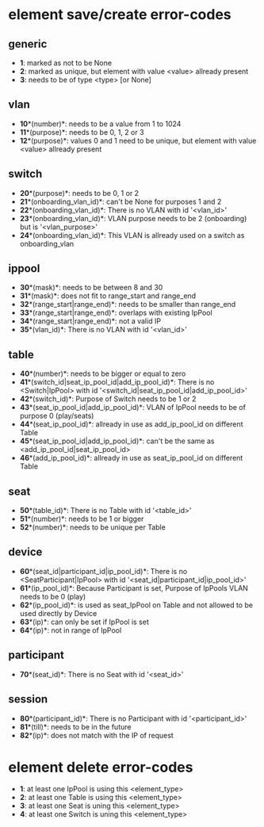 # element save/create error-codes

## generic

  * **1**: marked as not to be None
  * **2**: marked as unique, but element with value <value\> allready present
  * **3**: needs to be of type <type\> [or None]

## vlan

  * **10***(number)*: needs to be a value from 1 to 1024
  * **11***(purpose)*: needs to be 0, 1, 2 or 3
  * **12***(purpose)*: values 0 and 1 need to be unique, but element with value <value\> allready present

## switch

  * **20***(purpose)*: needs to be 0, 1 or 2
  * **21***(onboarding_vlan_id)*: can't be None for purposes 1 and 2
  * **22***(onboarding_vlan_id)*: There is no VLAN with id '<vlan_id\>'
  * **23***(onboarding_vlan_id)*: VLAN purpose needs to be 2 (onboarding) but is '<vlan_purpose\>'
  * **24***(onboarding_vlan_id)*: This VLAN is allready used on a switch as onboarding_vlan

## ippool

  * **30***(mask)*: needs to be between 8 and 30
  * **31***(mask)*: does not fit to range_start and range_end
  * **32***(range_start|range_end)*: needs to be smaller than range_end
  * **33***(range_start|range_end)*: overlaps with existing IpPool
  * **34***(range_start|range_end)*: not a valid IP
  * **35***(vlan_id)*: There is no VLAN with id '<vlan_id\>'

## table

  * **40***(number)*: needs to be bigger or equal to zero
  * **41***(switch_id|seat_ip_pool_id|add_ip_pool_id)*: There is no <Switch|IpPool\> with id '<switch_id|seat_ip_pool_id|add_ip_pool_id\>'
  * **42***(switch_id)*: Purpose of Switch needs to be 1 or 2
  * **43***(seat_ip_pool_id|add_ip_pool_id)*: VLAN of IpPool needs to be of purpose 0 (play/seats)
  * **44***(seat_ip_pool_id)*: allready in use as add_ip_pool_id on different Table
  * **45***(seat_ip_pool_id|add_ip_pool_id)*: can't be the same as <add_ip_pool_id|seat_ip_pool_id\>
  * **46***(add_ip_pool_id)*: allready in use as seat_ip_pool_id on different Table

## seat

  * **50***(table_id)*: There is no Table with id '<table_id\>'
  * **51***(number)*: needs to be 1 or bigger
  * **52***(number)*: needs to be unique per Table

## device

  * **60***(seat_id|participant_id|ip_pool_id)*: There is no <SeatParticipant|IpPool\> with id '<seat_id|participant_id|ip_pool_id\>'
  * **61***(ip_pool_id)*: Because Participant is set, Purpose of IpPools VLAN needs to be 0 (play)
  * **62***(ip_pool_id)*: is used as seat_IpPool on Table and not allowed to be used directly by Device
  * **63***(ip)*: can only be set if IpPool is set
  * **64***(ip)*: not in range of IpPool

## participant

  * **70***(seat_id)*: There is no Seat with id '<seat_id\>'

## session

  * **80***(participant_id)*: There is no Participant with id '<participant_id\>'
  * **81***(till)*: needs to be in the future
  * **82***(ip)*: does not match with the IP of request

# element delete error-codes

  * **1**: at least one IpPool is using this <element_type\>
  * **2**: at least one Table is using this <element_type\>
  * **3**: at least one Seat is uning this <element_type\>
  * **4**: at least one Switch is uning this <element_type\>
